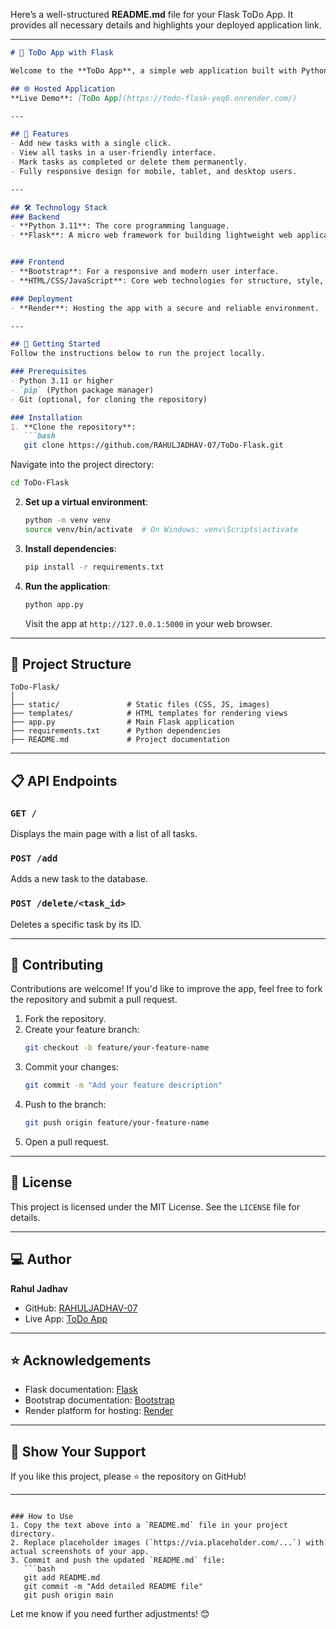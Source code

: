 Here’s a well-structured **README.md** file for your Flask ToDo App. It provides all necessary details and highlights your deployed application link.

---

```markdown
# 📝 ToDo App with Flask

Welcome to the **ToDo App**, a simple web application built with Python, Flask, and Bootstrap. This app allows users to create, manage, and delete their tasks efficiently. It demonstrates the use of Flask as a lightweight web framework and Bootstrap for a responsive frontend.

## 🌐 Hosted Application
**Live Demo**: [ToDo App](https://todo-flask-yeq6.onrender.com/)

---

## 📖 Features
- Add new tasks with a single click.
- View all tasks in a user-friendly interface.
- Mark tasks as completed or delete them permanently.
- Fully responsive design for mobile, tablet, and desktop users.

---

## 🛠️ Technology Stack
### Backend
- **Python 3.11**: The core programming language.
- **Flask**: A micro web framework for building lightweight web applications.


### Frontend
- **Bootstrap**: For a responsive and modern user interface.
- **HTML/CSS/JavaScript**: Core web technologies for structure, style, and interactivity.

### Deployment
- **Render**: Hosting the app with a secure and reliable environment.

---

## 🚀 Getting Started
Follow the instructions below to run the project locally.

### Prerequisites
- Python 3.11 or higher
- `pip` (Python package manager)
- Git (optional, for cloning the repository)

### Installation
1. **Clone the repository**:
   ```bash
   git clone https://github.com/RAHULJADHAV-07/ToDo-Flask.git
   ```
   Navigate into the project directory:
   ```bash
   cd ToDo-Flask
   ```

2. **Set up a virtual environment**:
   ```bash
   python -m venv venv
   source venv/bin/activate  # On Windows: venv\Scripts\activate
   ```

3. **Install dependencies**:
   ```bash
   pip install -r requirements.txt
   ```

4. **Run the application**:
   ```bash
   python app.py
   ```
   Visit the app at `http://127.0.0.1:5000` in your web browser.

---

## 📂 Project Structure
```
ToDo-Flask/
│
├── static/               # Static files (CSS, JS, images)
├── templates/            # HTML templates for rendering views
├── app.py                # Main Flask application
├── requirements.txt      # Python dependencies
├── README.md             # Project documentation

```

---

## 📋 API Endpoints
### `GET /`
Displays the main page with a list of all tasks.

### `POST /add`
Adds a new task to the database.

### `POST /delete/<task_id>`
Deletes a specific task by its ID.

---


## 🤝 Contributing
Contributions are welcome! If you'd like to improve the app, feel free to fork the repository and submit a pull request.

1. Fork the repository.
2. Create your feature branch:
   ```bash
   git checkout -b feature/your-feature-name
   ```
3. Commit your changes:
   ```bash
   git commit -m "Add your feature description"
   ```
4. Push to the branch:
   ```bash
   git push origin feature/your-feature-name
   ```
5. Open a pull request.

---

## 📜 License
This project is licensed under the MIT License. See the `LICENSE` file for details.

---

## 💻 Author
**Rahul Jadhav**  
- GitHub: [RAHULJADHAV-07](https://github.com/RAHULJADHAV-07)  
- Live App: [ToDo App](https://todo-flask-yeq6.onrender.com/)  

---

## ⭐ Acknowledgements
- Flask documentation: [Flask](https://flask.palletsprojects.com/)
- Bootstrap documentation: [Bootstrap](https://getbootstrap.com/)
- Render platform for hosting: [Render](https://render.com/)

---

## 🌟 Show Your Support
If you like this project, please ⭐ the repository on GitHub!

---

```

### How to Use
1. Copy the text above into a `README.md` file in your project directory.
2. Replace placeholder images (`https://via.placeholder.com/...`) with actual screenshots of your app.
3. Commit and push the updated `README.md` file:
   ```bash
   git add README.md
   git commit -m "Add detailed README file"
   git push origin main
   ```

Let me know if you need further adjustments! 😊

